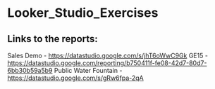 # Looker_Studio_Exercises
## Links to the reports:
Sales Demo - https://datastudio.google.com/s/jhT6oWwC9Gk
GE15 - https://datastudio.google.com/reporting/b750411f-fe08-42d7-80d7-6bb30b59a5b9
Public Water Fountain - https://datastudio.google.com/s/gRw6fpa-2qA
